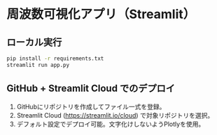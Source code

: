 # 周波数可視化アプリ（Streamlit）

## ローカル実行
```bash
pip install -r requirements.txt
streamlit run app.py
```

## GitHub + Streamlit Cloud でのデプロイ
1. GitHubにリポジトリを作成してファイル一式を登録。
2. Streamlit Cloud (https://streamlit.io/cloud) で対象リポジトリを選択。
3. デフォルト設定でデプロイ可能。文字化けしないようPlotlyを使用。
